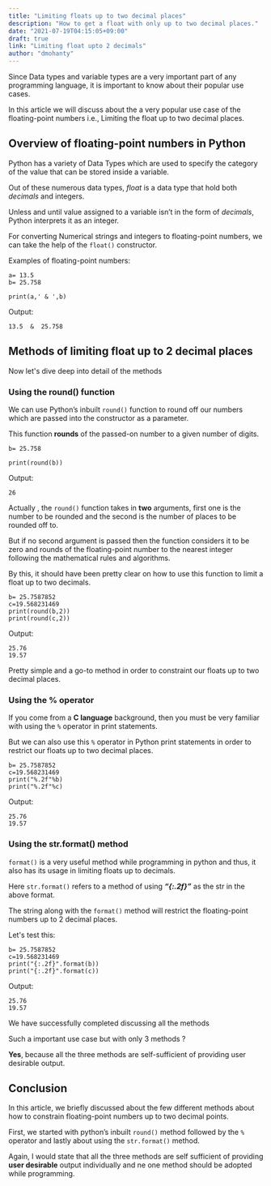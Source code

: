 ```yaml
---
title: "Limiting floats up to two decimal places"
description: "How to get a float with only up to two decimal places."
date: "2021-07-19T04:15:05+09:00"
draft: true
link: "Limiting float upto 2 decimals"
author: "dmohanty"
---
```


Since Data types and variable types are a very important part of any programming language, it is important to know about their popular use cases.

In this article we will discuss about the a very popular use case of the floating-point numbers i.e., Limiting the float up to two decimal places.

## Overview of floating-point numbers in Python

Python has a variety of Data Types which are used to specify the category of the value that can be stored inside a variable.

Out of these numerous data types, *float* is a data type that hold both *decimals* and integers.

Unless and until value assigned to a variable isn’t in the form of *decimals*, Python interprets it as an integer. 

For converting Numerical strings and integers to floating-point numbers, we can take the help of the `float()` constructor.

Examples of floating-point numbers:
```
a= 13.5
b= 25.758

print(a,' & ',b)
```

Output:
```
13.5  &  25.758
```

## Methods of limiting float up to 2 decimal places

Now let's dive deep into detail of the methods

### Using the round() function

We can use Python’s inbuilt `round()` function to round off our numbers which are passed into the constructor as a parameter.

This function **rounds** of the passed-on number to a given number of digits.

```
b= 25.758

print(round(b))
```

Output:
```
26
```

Actually , the `round()` function takes in **two** arguments, first one is the number to be rounded and the second is the number of places to be rounded off to. 

But if no second argument is passed then the function considers it to be zero and rounds of the floating-point number to the nearest integer following the mathematical rules and algorithms. 

By this, it should have been pretty clear on how to use this function to limit a float up to two decimals.

```
b= 25.7587852
c=19.568231469
print(round(b,2))
print(round(c,2))
```

Output:
```
25.76
19.57
```

Pretty simple and a go-to method in order to constraint our floats up to two decimal places.

### Using the % operator

If you come from a **C language** background, then you must be very familiar with using the `%` operator in print statements. 

But we can also use this `%` operator in Python print statements in order to restrict our floats up to two decimal places.

```
b= 25.7587852
c=19.568231469
print("%.2f"%b)
print("%.2f"%c)
```

Output:
```
25.76
19.57
```

### Using the str.format() method

`format()` is a very useful method while programming in python and thus, it also has its usage in limiting floats up to decimals.

Here `str.format()` refers to a method of using ***“{:.2f}”*** as the str in the above format.

The string along with the `format()` method will restrict the floating-point numbers up to 2 decimal places.

Let's test this:
```
b= 25.7587852
c=19.568231469
print("{:.2f}".format(b))
print("{:.2f}".format(c))
```

Output:
```
25.76
19.57
```

We have successfully completed discussing all the methods

Such a important use case but with only 3 methods ? 

**Yes**, because all the three methods are self-sufficient of providing user desirable output.

## Conclusion

In this article, we briefly discussed about the few different methods about how to constrain floating-point numbers up to two decimal points. 

First, we started with python’s inbuilt `round()` method followed by the `%` operator and lastly about using the `str.format()` method. 

Again, I would state that all the three methods are self sufficient of providing **user desirable** output individually and ne one method should be adopted while programming.








